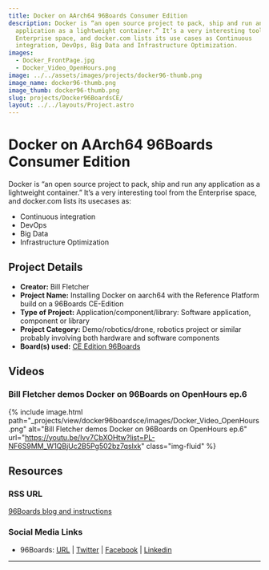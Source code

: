 ```yaml
---
title: Docker on AArch64 96Boards Consumer Edition
description: Docker is “an open source project to pack, ship and run any
  application as a lightweight container.” It’s a very interesting tool from the
  Enterprise space, and docker.com lists its use cases as Continuous
  integration, DevOps, Big Data and Infrastructure Optimization.
images:
  - Docker_FrontPage.jpg
  - Docker_Video_OpenHours.png
image: ../../assets/images/projects/docker96-thumb.png
image_name: docker96-thumb.png
image_thumb: docker96-thumb.png
slug: projects/Docker96BoardsCE/
layout: ../../layouts/Project.astro
---
```

# Docker on AArch64 96Boards Consumer Edition

Docker is “an open source project to pack, ship and run any application as a lightweight container.” It’s a very interesting tool from the Enterprise space, and docker.com lists its usecases as:

- Continuous integration
- DevOps
- Big Data
- Infrastructure Optimization

## Project Details

- **Creator:** Bill Fletcher
- **Project Name:** Installing Docker on aarch64 with the Reference Platform build on a 96Boards CE-Edition
- **Type of Project:** Application/component/library: Software application, component or library
- **Project Category:** Demo/robotics/drone, robotics project or similar probably involving both hardware and software components
- **Board(s) used:** [CE Edition 96Boards](https://www.96boards.org/products/ce/)

## Videos

### Bill Fletcher demos Docker on 96Boards on OpenHours ep.6

{% include image.html path="_projects/view/docker96boardsce/images/Docker_Video_OpenHours.png" alt="Bill Fletcher demos Docker on 96Boards on OpenHours ep.6" url="https://youtu.be/lvv7CbXOHtw?list=PL-NF6S9MM_W1QBjUc2B5Pg502bz7qslxk" class="img-fluid" %}

## Resources

### RSS URL

[96Boards blog and instructions](https://www.96boards.org/blog/installing-docker-aarch64-96boards-ce/)

### Social Media Links

- 96Boards: [URL](https://www.96boards.org/) &#124; [Twitter](https://twitter.com/96boards) &#124; [Facebook](https://www.facebook.com/96Boards) &#124; [Linkedin](https://www.linkedin.com/company/{{site.linkedin_username}}/)


***
